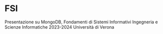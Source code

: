 # FSI
Presentazione su MongoDB, Fondamenti di Sistemi Informativi Ingegneria e Scienze Informatiche 2023-2024 Università di Verona
